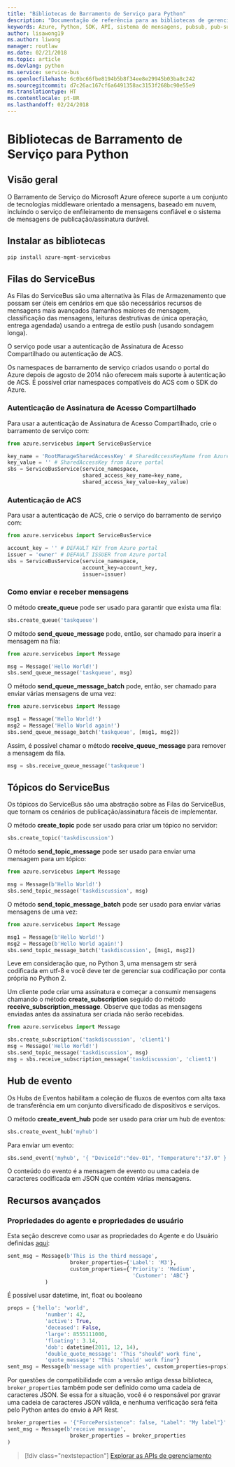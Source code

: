 ```yaml
---
title: "Bibliotecas de Barramento de Serviço para Python"
description: "Documentação de referência para as bibliotecas de gerenciamento e de cliente de Python para Barramento de Serviço"
keywords: Azure, Python, SDK, API, sistema de mensagens, pubsub, pub-sub, agente de mensagens
author: lisawong19
ms.author: liwong
manager: routlaw
ms.date: 02/21/2018
ms.topic: article
ms.devlang: python
ms.service: service-bus
ms.openlocfilehash: 6c0bc66fbe8194b5b8f34ee8e29945b03ba8c242
ms.sourcegitcommit: d7c26ac167cf6a6491358ac3153f268bc90e55e9
ms.translationtype: HT
ms.contentlocale: pt-BR
ms.lasthandoff: 02/24/2018
---
```

# <a name="service-bus-libraries-for-python"></a>Bibliotecas de Barramento de Serviço para Python

## <a name="overview"></a>Visão geral

O Barramento de Serviço do Microsoft Azure oferece suporte a um conjunto de tecnologias middleware orientado a mensagens, baseado em nuvem, incluindo o serviço de enfileiramento de mensagens confiável e o sistema de mensagens de publicação/assinatura durável. 

## <a name="install-the-libraries"></a>Instalar as bibliotecas
```bash
pip install azure-mgmt-servicebus
```

## <a name="servicebus-queues"></a>Filas do ServiceBus
As Filas do ServiceBus são uma alternativa às Filas de Armazenamento que possam ser úteis em cenários em que são necessários recursos de mensagens mais avançados (tamanhos maiores de mensagem, classificação das mensagens, leituras destrutivas de única operação, entrega agendada) usando a entrega de estilo push (usando sondagem longa).

O serviço pode usar a autenticação de Assinatura de Acesso Compartilhado ou autenticação de ACS.

Os namespaces de barramento de serviço criados usando o portal do Azure depois de agosto de 2014 não oferecem mais suporte à autenticação de ACS. É possível criar namespaces compatíveis do ACS com o SDK do Azure.

### <a name="shared-access-signature-authentication"></a>Autenticação de Assinatura de Acesso Compartilhado

Para usar a autenticação de Assinatura de Acesso Compartilhado, crie o barramento de serviço com:

```python
from azure.servicebus import ServiceBusService

key_name = 'RootManageSharedAccessKey' # SharedAccessKeyName from Azure portal
key_value = '' # SharedAccessKey from Azure portal
sbs = ServiceBusService(service_namespace,
                        shared_access_key_name=key_name,
                        shared_access_key_value=key_value)
```

### <a name="acs-authentication"></a>Autenticação de ACS

Para usar a autenticação de ACS, crie o serviço do barramento de serviço com:

```python
from azure.servicebus import ServiceBusService

account_key = '' # DEFAULT KEY from Azure portal
issuer = 'owner' # DEFAULT ISSUER from Azure portal
sbs = ServiceBusService(service_namespace,
                        account_key=account_key,
                        issuer=issuer)
```
### <a name="sending-and-receiving-messages"></a>Como enviar e receber mensagens

O método **create\_queue** pode ser usado para garantir que exista uma fila:

```python
sbs.create_queue('taskqueue')
```
O método **send\_queue\_message** pode, então, ser chamado para inserir a mensagem na fila:

```python
from azure.servicebus import Message

msg = Message('Hello World!')
sbs.send_queue_message('taskqueue', msg)
```
O método **send\_queue\_message_batch** pode, então, ser chamado para enviar várias mensagens de uma vez:

```python
from azure.servicebus import Message

msg1 = Message('Hello World!')
msg2 = Message('Hello World again!')
sbs.send_queue_message_batch('taskqueue', [msg1, msg2])
```
Assim, é possível chamar o método **receive\_queue\_message** para remover a mensagem da fila.

```python
msg = sbs.receive_queue_message('taskqueue')
```

## <a name="servicebus-topics"></a>Tópicos do ServiceBus

Os tópicos do ServiceBus são uma abstração sobre as Filas do ServiceBus, que tornam os cenários de publicação/assinatura fáceis de implementar.

O método **create\_topic** pode ser usado para criar um tópico no servidor:

```python
sbs.create_topic('taskdiscussion')
```
O método **send\_topic\_message** pode ser usado para enviar uma mensagem para um tópico:

```python
from azure.servicebus import Message

msg = Message(b'Hello World!')
sbs.send_topic_message('taskdiscussion', msg)
```

O método **send\_topic\_message_batch** pode ser usado para enviar várias mensagens de uma vez:

```python
from azure.servicebus import Message

msg1 = Message(b'Hello World!')
msg2 = Message(b'Hello World again!')
sbs.send_topic_message_batch('taskdiscussion', [msg1, msg2])
```

Leve em consideração que, no Python 3, uma mensagem str será codificada em utf-8 e você deve ter de gerenciar sua codificação por conta própria no Python 2.

Um cliente pode criar uma assinatura e começar a consumir mensagens chamando o método **create\_subscription** seguido do método **receive\_subscription\_message**. Observe que todas as mensagens enviadas antes da assinatura ser criada não serão recebidas.

```python
from azure.servicebus import Message

sbs.create_subscription('taskdiscussion', 'client1')
msg = Message('Hello World!')
sbs.send_topic_message('taskdiscussion', msg)
msg = sbs.receive_subscription_message('taskdiscussion', 'client1')
```

## <a name="event-hub"></a>Hub de evento

Os Hubs de Eventos habilitam a coleção de fluxos de eventos com alta taxa de transferência em um conjunto diversificado de dispositivos e serviços.

O método **create\_event\_hub** pode ser usado para criar um hub de eventos:

```python
sbs.create_event_hub('myhub')
```
Para enviar um evento:

```python
sbs.send_event('myhub', '{ "DeviceId":"dev-01", "Temperature":"37.0" }')
```
O conteúdo do evento é a mensagem de evento ou uma cadeia de caracteres codificada em JSON que contém várias mensagens.

## <a name="advanced-features"></a>Recursos avançados

### <a name="broker-properties-and-user-properties"></a>Propriedades do agente e propriedades de usuário

Esta seção descreve como usar as propriedades do Agente e do Usuário definidas [aqui](https://docs.microsoft.com/rest/api/servicebus/message-headers-and-properties):

```python
sent_msg = Message(b'This is the third message',
                    broker_properties={'Label': 'M3'},
                    custom_properties={'Priority': 'Medium',
                                        'Customer': 'ABC'}
            )
```
É possível usar datetime, int, float ou booleano

```python
props = {'hello': 'world',
            'number': 42,
            'active': True,
            'deceased': False,
            'large': 8555111000,
            'floating': 3.14,
            'dob': datetime(2011, 12, 14),
            'double_quote_message': 'This "should" work fine',
            'quote_message': "This 'should' work fine"}
sent_msg = Message(b'message with properties', custom_properties=props)
```
Por questões de compatibilidade com a versão antiga dessa biblioteca, `broker_properties` também pode ser definido como uma cadeia de caracteres JSON.
Se essa for a situação, você é o responsável por gravar uma cadeia de caracteres JSON válida, e nenhuma verificação será feita pelo Python antes do envio à API Rest.

```python
broker_properties = '{"ForcePersistence": false, "Label": "My label"}'
sent_msg = Message(b'receive message',
                    broker_properties = broker_properties
)
```

> [!div class="nextstepaction"]
> [Explorar as APIs de gerenciamento](/python/api/overview/azure/servicebus/management)